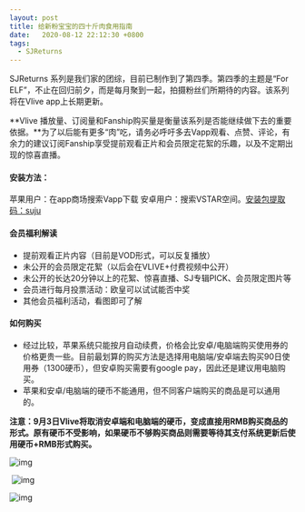 ```yaml
---
layout: post
title: 给新粉宝宝的四十斤肉食用指南
date:   2020-08-12 22:12:30 +0800
tags:
  - SJReturns
---
```


SJReturns 系列是我们家的团综，目前已制作到了第四季。第四季的主题是“For ELF”，不止在回归前夕，而是每月聚到一起，拍摄粉丝们所期待的内容。该系列将在Vlive app上长期更新。

**Vlive 播放量、订阅量和Fanship购买量是衡量该系列是否能继续做下去的重要依据。**为了以后能有更多“肉”吃，请务必呼吁多去Vapp观看、点赞、评论，有余力的建议订阅Fanship享受提前观看正片和会员限定花絮的乐趣，以及不定期出现的惊喜直播。



#### **安装方法：**
苹果用户：在app商场搜索Vapp下载
安卓用户：搜索VSTAR空间。[安装包提取码：suju](https://pan.baidu.com/s/1pQXWUqrtl4-UBfHWzPcfnw)

#### **会员福利解读**
- 提前观看正片内容（目前是VOD形式，可以反复播放）
- 未公开的会员限定花絮（以后会在VLIVE+付费视频中公开）
- 未公开的长达20分钟以上的花絮、惊喜直播、SJ专辑PICK、会员限定图片等
- 会员进行每月投票活动：欧皇可以试试能否中奖
- 其他会员福利活动，看图即可了解

#### **如何购买**
- 经过比较，苹果系统只能按月自动续费，价格会比安卓/电脑端购买使用券的价格更贵一些。目前最划算的购买方法是选择用电脑端/安卓端去购买90日使用券（1300硬币），但安卓购买需要有google pay，因此还是建议用电脑购买。
- 苹果和安卓/电脑端的硬币不能通用，但不同客户端购买的商品是可以通用的。

**注意：9月3日Vlive将取消安卓端和电脑端的硬币，变成直接用RMB购买商品的形式。原有硬币不受影响，如果硬币不够购买商品则需要等待其支付系统更新后使用硬币+RMB形式购买。**

![img](https://pic-1300267894.cos.ap-nanjing.myqcloud.com/007ZZwvGly1geqkkhug3mj31gx0ttdtr.jpg)

​	![img](https://pic-1300267894.cos.ap-nanjing.myqcloud.com/007ZZwvGly1geqkwwxbknj31fr0t618h.jpg)

![img](https://pic-1300267894.cos.ap-nanjing.myqcloud.com/007ZZwvGly1geqkwwxbknj31fr0t618h.jpg)